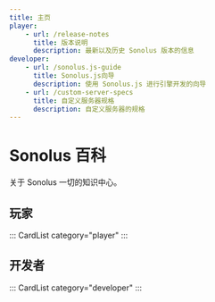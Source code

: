 ```yaml
---
title: 主页
player:
    - url: /release-notes
      title: 版本说明
      description: 最新以及历史 Sonolus 版本的信息
developer:
    - url: /sonolus.js-guide
      title: Sonolus.js向导
      description: 使用 Sonolus.js 进行引擎开发的向导
    - url: /custom-server-specs
      title: 自定义服务器规格
      description: 自定义服务器的规格
---
```


# Sonolus 百科

关于 Sonolus 一切的知识中心。

## 玩家

::: CardList category="player"
:::

## 开发者

::: CardList category="developer"
:::
